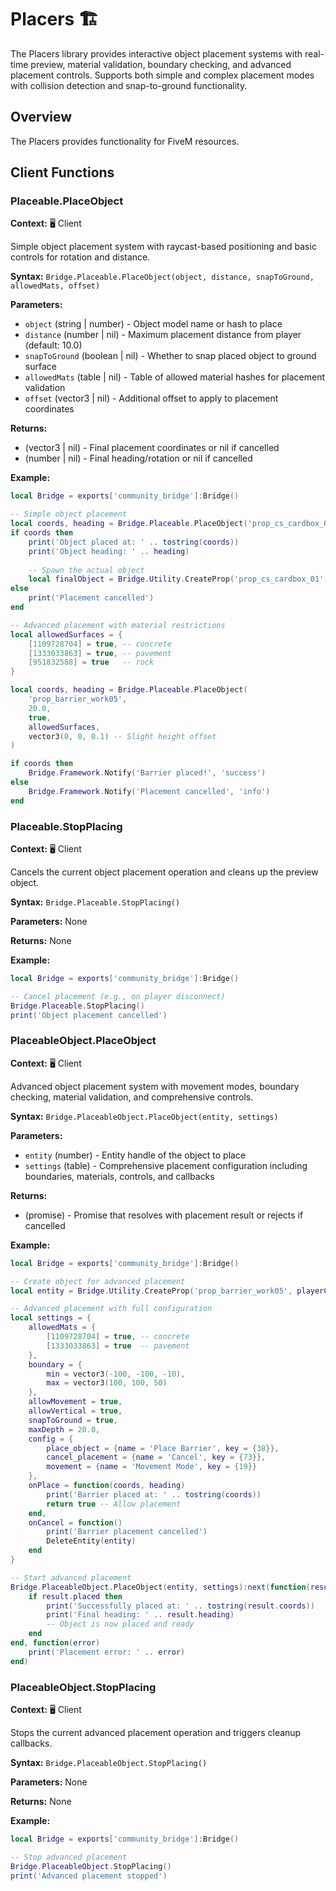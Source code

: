 # Placers 🏗️

<!--META
nav: true
toc: true
description: The Placers library provides interactive object placement systems with real-time preview, material validation, boundary checking, and advanced placement controls. Supports both simple and complex placement modes with collision detection and snap-to-ground functionality.
-->

The Placers library provides interactive object placement systems with real-time preview, material validation, boundary checking, and advanced placement controls. Supports both simple and complex placement modes with collision detection and snap-to-ground functionality.

## Overview

The Placers provides functionality for FiveM resources.

## Client Functions

### Placeable.PlaceObject

<!--TOC: Placeable.PlaceObject-->

**Context:** 🖥️ Client

Simple object placement system with raycast-based positioning and basic controls for rotation and distance.

**Syntax:** `Bridge.Placeable.PlaceObject(object, distance, snapToGround, allowedMats, offset)`

**Parameters:**
- `object` (string | number) - Object model name or hash to place
- `distance` (number | nil) - Maximum placement distance from player (default: 10.0)
- `snapToGround` (boolean | nil) - Whether to snap placed object to ground surface
- `allowedMats` (table | nil) - Table of allowed material hashes for placement validation
- `offset` (vector3 | nil) - Additional offset to apply to placement coordinates

**Returns:**
- (vector3 | nil) - Final placement coordinates or nil if cancelled
- (number | nil) - Final heading/rotation or nil if cancelled

**Example:**
```lua
local Bridge = exports['community_bridge']:Bridge()

-- Simple object placement
local coords, heading = Bridge.Placeable.PlaceObject('prop_cs_cardbox_01', 15.0, true)
if coords then
    print('Object placed at: ' .. tostring(coords))
    print('Object heading: ' .. heading)
    
    -- Spawn the actual object
    local finalObject = Bridge.Utility.CreateProp('prop_cs_cardbox_01', coords, heading, true)
else
    print('Placement cancelled')
end

-- Advanced placement with material restrictions
local allowedSurfaces = {
    [1109728704] = true, -- concrete
    [1333033863] = true, -- pavement
    [951832588] = true   -- rock
}

local coords, heading = Bridge.Placeable.PlaceObject(
    'prop_barrier_work05',
    20.0,
    true,
    allowedSurfaces,
    vector3(0, 0, 0.1) -- Slight height offset
)

if coords then
    Bridge.Framework.Notify('Barrier placed!', 'success')
else
    Bridge.Framework.Notify('Placement cancelled', 'info')
end
```

### Placeable.StopPlacing

<!--TOC: Placeable.StopPlacing-->

**Context:** 🖥️ Client

Cancels the current object placement operation and cleans up the preview object.

**Syntax:** `Bridge.Placeable.StopPlacing()`

**Parameters:** None

**Returns:** None

**Example:**
```lua
local Bridge = exports['community_bridge']:Bridge()

-- Cancel placement (e.g., on player disconnect)
Bridge.Placeable.StopPlacing()
print('Object placement cancelled')
```

### PlaceableObject.PlaceObject

<!--TOC: PlaceableObject.PlaceObject-->

**Context:** 🖥️ Client

Advanced object placement system with movement modes, boundary checking, material validation, and comprehensive controls.

**Syntax:** `Bridge.PlaceableObject.PlaceObject(entity, settings)`

**Parameters:**
- `entity` (number) - Entity handle of the object to place
- `settings` (table) - Comprehensive placement configuration including boundaries, materials, controls, and callbacks

**Returns:**
- (promise) - Promise that resolves with placement result or rejects if cancelled

**Example:**
```lua
local Bridge = exports['community_bridge']:Bridge()

-- Create object for advanced placement
local entity = Bridge.Utility.CreateProp('prop_barrier_work05', playerCoords, 0.0, false)

-- Advanced placement with full configuration
local settings = {
    allowedMats = {
        [1109728704] = true, -- concrete
        [1333033863] = true  -- pavement
    },
    boundary = {
        min = vector3(-100, -100, -10),
        max = vector3(100, 100, 50)
    },
    allowMovement = true,
    allowVertical = true,
    snapToGround = true,
    maxDepth = 20.0,
    config = {
        place_object = {name = 'Place Barrier', key = {38}},
        cancel_placement = {name = 'Cancel', key = {73}},
        movement = {name = 'Movement Mode', key = {19}}
    },
    onPlace = function(coords, heading)
        print('Barrier placed at: ' .. tostring(coords))
        return true -- Allow placement
    end,
    onCancel = function()
        print('Barrier placement cancelled')
        DeleteEntity(entity)
    end
}

-- Start advanced placement
Bridge.PlaceableObject.PlaceObject(entity, settings):next(function(result)
    if result.placed then
        print('Successfully placed at: ' .. tostring(result.coords))
        print('Final heading: ' .. result.heading)
        -- Object is now placed and ready
    end
end, function(error)
    print('Placement error: ' .. error)
end)
```

### PlaceableObject.StopPlacing

<!--TOC: PlaceableObject.StopPlacing-->

**Context:** 🖥️ Client

Stops the current advanced placement operation and triggers cleanup callbacks.

**Syntax:** `Bridge.PlaceableObject.StopPlacing()`

**Parameters:** None

**Returns:** None

**Example:**
```lua
local Bridge = exports['community_bridge']:Bridge()

-- Stop advanced placement
Bridge.PlaceableObject.StopPlacing()
print('Advanced placement stopped')
```

